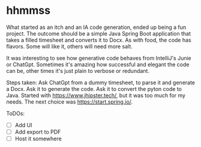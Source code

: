 # hhmmss

What started as an itch and an IA code generation, ended up being a fun project.
The outcome should be a simple Java Spring Boot application that takes a filled timesheet and converts it to Docx.
As with food, the code has flavors. Some will like it, others will need more salt.

It was interesting to see how generative code behaves from IntelliJ's Junie or ChatGpt.
Sometimes it's amazing how successful and elegant the code can be, other times it's just plain to verbose or redundant.

Steps taken:
Ask ChatGpt from a dummy timesheet, to parse it and generate a Docx. 
Ask it to generate the code. 
Ask it to convert the pyton code to Java.
Started with https://www.jhipster.tech/, but it was too much for my needs.
The next choice was https://start.spring.io/.

ToDOs:
- [ ] Add UI
- [ ] Add export to PDF
- [ ] Host it somewhere

